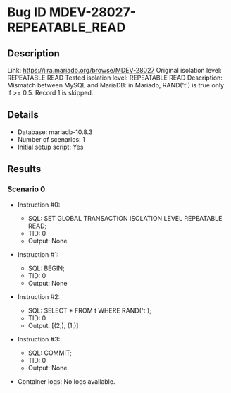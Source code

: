 # Bug ID MDEV-28027-REPEATABLE_READ

## Description

Link:                     https://jira.mariadb.org/browse/MDEV-28027
Original isolation level: REPEATABLE READ
Tested isolation level:   REPEATABLE READ
Description:              Mismatch between MySQL and MariaDB: in Mariadb, RAND('t') is true only if >= 0.5. Record 1 is skipped.


## Details
 * Database: mariadb-10.8.3
 * Number of scenarios: 1
 * Initial setup script: Yes

## Results
### Scenario 0
 * Instruction #0:
     - SQL:  SET GLOBAL TRANSACTION ISOLATION LEVEL REPEATABLE READ;
     - TID: 0
     - Output: None
 * Instruction #1:
     - SQL:  BEGIN;
     - TID: 0
     - Output: None
 * Instruction #2:
     - SQL:  SELECT * FROM t WHERE RAND('t');
     - TID: 0
     - Output: [(2,), (1,)]
 * Instruction #3:
     - SQL:  COMMIT;
     - TID: 0
     - Output: None

 * Container logs:
   No logs available.
